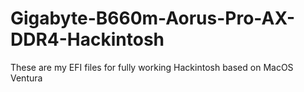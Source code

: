 # Gigabyte-B660m-Aorus-Pro-AX-DDR4-Hackintosh
These are my EFI files for fully working Hackintosh based on MacOS Ventura
